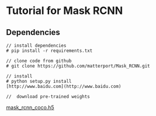# Tutorial for Mask RCNN  
## Dependencies  
	// install dependencies   
	# pip install -r requirements.txt
	
	// clone code from github  
	# git clone https://github.com/matterport/Mask_RCNN.git
	
	// install  
	# python setup.py install 
	[http://www.baidu.com](http://www.baidu.com)
	
	//  download pre-trained weights  
   [mask_rcnn_coco.h5](https://translate.google.com/translate?depth=1&hl=zh-CN&prev=search&rurl=translate.google.com.hk&sl=en&sp=nmt4&u=https://github.com/matterport/Mask_RCNN/releases&xid=17259,15700021,15700124,15700149,15700168,15700173,15700186,15700201)
